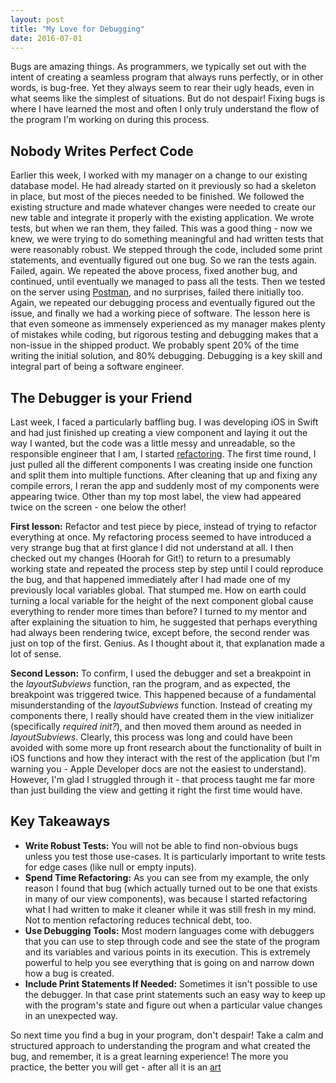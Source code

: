 ```yaml
---
layout: post
title: "My Love for Debugging"
date: 2016-07-01
---
```


Bugs are amazing things. As programmers, we typically set out with the intent of creating a seamless program that always runs perfectly, or in other words, is bug-free. Yet they always seem to rear their ugly heads, even in what seems like the simplest of situations. But do not despair! Fixing bugs is where I have learned the most and often I only truly understand the flow of the program I'm working on during this process.

## Nobody Writes Perfect Code

Earlier this week, I worked with my manager on a change to our existing database model. He had already started on it previously so had a skeleton in place, but most of the pieces needed to be finished. We followed the existing structure and made whatever changes were needed to create our new table and integrate it properly with the existing application. We wrote tests, but when we ran them, they failed. This was a good thing - now we knew, we were trying to do something meaningful and had written tests that were reasonably robust. We stepped through the code, included some print statements, and eventually figured out one bug. So we ran the tests again. Failed, again. We repeated the above process, fixed another bug, and continued, until eventually we managed to pass all the tests. Then we tested on the server using [Postman](https://www.getpostman.com/), and no surprises, failed there initially too. Again, we repeated our debugging process and eventually figured out the issue, and finally we had a working piece of software. The lesson here is that even someone as immensely experienced as my manager makes plenty of mistakes while coding, but rigorous testing and debugging makes that a non-issue in the shipped product. We probably spent 20% of the time writing the initial solution, and 80% debugging. Debugging is a key skill and integral part of being a software engineer.

## The Debugger is your Friend

Last week, I faced a particularly baffling bug. I was developing iOS in Swift and had just finished up creating a view component and laying it out the way I wanted, but the code was a little messy and unreadable, so the responsible engineer that I am, I started [refactoring](http://rigor.com/blog/2014/01/benerefactor). The first time round, I just pulled all the different components I was creating inside one function and split them into multiple functions. After cleaning that up and fixing any compile errors, I reran the app and suddenly most of my components were appearing twice. Other than my top most label, the view had appeared twice on the screen - one below the other!

__First lesson:__ Refactor and test piece by piece, instead of trying to refactor everything at once. My refactoring process seemed to have introduced a very strange bug that at first glance I did not understand at all. I then checked out my changes (Hoorah for Git!) to return to a presumably working state and repeated the process step by step until I could reproduce the bug, and that happened immediately after I had made one of my previously local variables global. That stumped me. How on earth could turning a local variable for the height of the next component global cause everything to render more times than before? I turned to my mentor and after explaining the situation to him, he suggested that perhaps everything had always been rendering twice, except before, the second render was just on top of the first. Genius. As I thought about it, that explanation made a lot of sense.

__Second Lesson:__ To confirm, I used the debugger and set a breakpoint in the *layoutSubviews* function, ran the program, and as expected, the breakpoint was triggered twice. This happened because of a fundamental misunderstanding of the *layoutSubviews* function. Instead of creating my components there, I really should have created them in the view initializer (specifically *required init?*), and then moved them around as needed in *layoutSubviews*. Clearly, this process was long and could have been avoided with some more up front research about the functionality of built in iOS functions and how they interact with the rest of the application (but I'm warning you - Apple Developer docs are not the easiest to understand). However, I'm glad I struggled through it - that process taught me far more than just building the view and getting it right the first time would have.

## Key Takeaways

* __Write Robust Tests:__ You will not be able to find non-obvious bugs unless you test those use-cases. It is particularly important to write tests for edge cases (like null or empty inputs).
* __Spend Time Refactoring:__ As you can see from my example, the only reason I found that bug (which actually turned out to be one that exists in many of our view components), was because I started refactoring what I had written to make it cleaner while it was still fresh in my mind. Not to mention refactoring reduces technical debt, too.
* __Use Debugging Tools:__ Most modern languages come with debuggers that you can use to step through code and see the state of the program and its variables and various points in its execution. This is extremely powerful to help you see everything that is going on and narrow down how a bug is created.
* __Include Print Statements If Needed:__ Sometimes it isn't possible to use the debugger. In that case print statements such an easy way to keep up with the program's state and figure out when a particular value changes in an unexpected way.

So next time you find a bug in your program, don't despair! Take a calm and structured approach to understanding the program and what created the bug, and remember, it is a great learning experience! The more you practice, the better you will get - after all it is an [art](https://remysharp.com/2015/10/14/the-art-of-debugging)